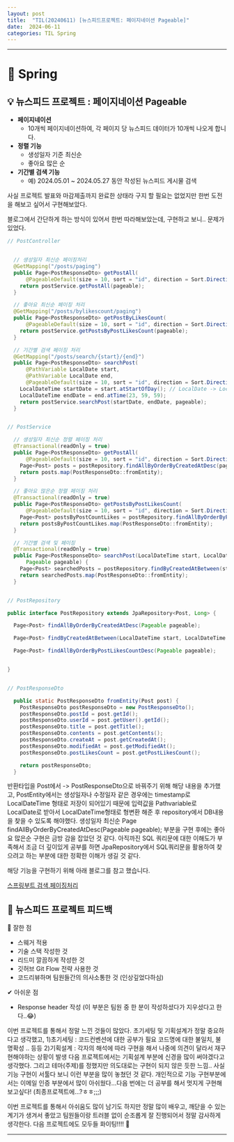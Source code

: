 ```yaml
---
layout: post
title:  "TIL(20240611) [뉴스피드프로젝트: 페이지네이션 Pageable]"
date:  2024-06-11
categories: TIL Spring
---
```


---------------------------------------------------------------------


# 📌 Spring


## 💡 뉴스피드 프로젝트 : 페이지네이션 Pageable

- **페이지네이션**
    - 10개씩 페이지네이션하여, 각 페이지 당 뉴스피드 데이터가 10개씩 나오게 합니다.
- **정렬 기능**
    - 생성일자 기준 최신순
    - 좋아요 많은 순
- **기간별 검색 기능**
    - 예) 2024.05.01 ~ 2024.05.27 동안 작성된 뉴스피드 게시물 검색

사실 프로젝트 발표와 마감제출까지 완료한 상태라 구지 할 필요는 없었지만 한번 도전을 해보고 싶어서 구현해보았다.

블로그에서 간단하게 하는 방식이 있어서 한번 따라해보았는데,
구현하고 보니.. 문제가 있었다. 

```java
// PostController


  // 생성일자 최신순 페이징처리
  @GetMapping("/posts/paging")
  public Page<PostResponseDto> getPostAll(
      @PageableDefault(size = 10, sort = "id", direction = Sort.Direction.DESC) Pageable pageable) {
    return postService.getPostAll(pageable);
  }

  // 좋아요 최신순 페이징 처리
  @GetMapping("/posts/bylikescount/paging")
  public Page<PostResponseDto> getPostByLikesCount(
      @PageableDefault(size = 10, sort = "id", direction = Sort.Direction.DESC) Pageable pageable) {
    return postService.getPostsByPostLikesCount(pageable);
  }

  // 기간별 검색 페이징 처리
  @GetMapping("/posts/search/{start}/{end}")
  public Page<PostResponseDto> searchPost(
      @PathVariable LocalDate start,
      @PathVariable LocalDate end,
      @PageableDefault(size = 10, sort = "id", direction = Sort.Direction.DESC) Pageable pageable) {
    LocalDateTime startDate = start.atStartOfDay(); // LocalDate -> LocalDateTime 변환
    LocalDateTime endDate = end.atTime(23, 59, 59);
    return postService.searchPost(startDate, endDate, pageable);
  }

```

```java

// PostService

  // 생성일자 최신순 정렬 페이징 처리
  @Transactional(readOnly = true)
  public Page<PostResponseDto> getPostAll(
      @PageableDefault(size = 10, sort = "id", direction = Sort.Direction.DESC) Pageable pageable) {
    Page<Post> posts = postRepository.findAllByOrderByCreatedAtDesc(pageable);
    return posts.map(PostResponseDto::fromEntity);
  }

  // 좋아요 많은순 정렬 페이징 처리
  @Transactional(readOnly = true)
  public Page<PostResponseDto> getPostsByPostLikesCount(
      @PageableDefault(size = 10, sort = "id", direction = Sort.Direction.DESC) Pageable pageable) {
    Page<Post> postsByPostCountLikes = postRepository.findAllByOrderByPostLikesCountDesc(pageable);
    return postsByPostCountLikes.map(PostResponseDto::fromEntity);
  }

  // 기간별 검색 및 페이징
  @Transactional(readOnly = true)
  public Page<PostResponseDto> searchPost(LocalDateTime start, LocalDateTime end,
      Pageable pageable) {
    Page<Post> searchedPosts = postRepository.findByCreatedAtBetween(start, end, pageable);
    return searchedPosts.map(PostResponseDto::fromEntity);
  }

```

```java

// PostRepository

public interface PostRepository extends JpaRepository<Post, Long> {

  Page<Post> findAllByOrderByCreatedAtDesc(Pageable pageable);

  Page<Post> findByCreatedAtBetween(LocalDateTime start, LocalDateTime end, Pageable pageable);

  Page<Post> findAllByOrderByPostLikesCountDesc(Pageable pageable);


}


```

```java

// PostResponseDto

  public static PostResponseDto fromEntity(Post post) {
    PostResponseDto postResponseDto = new PostResponseDto();
    postResponseDto.postId = post.getId();
    postResponseDto.userId = post.getUser().getId();
    postResponseDto.title = post.getTitle();
    postResponseDto.contents = post.getContents();
    postResponseDto.createAt = post.getCreatedAt();
    postResponseDto.modifiedAt = post.getModifiedAt();
    postResponseDto.postLikesCount = post.getPostLikesCount();

    return postResponseDto;
  }

```


반환타입을 Post에서 -> PostResponseDto으로 바꿔주기 위해 해당 내용을 추가했고, PostEntity에서는 생성일자나 수정일자 같은 경우에는 timestamp로 LocalDateTime 형태로 저장이 되어있기 때문에 입력값을 Pathvariable로 LocalDate로 받아서 LocalDateTime형태로 형변환 해준 후 repository에서
DB내용을 찾을 수 있도록 해야했다. 생성일자 최신순 Page<Post> findAllByOrderByCreatedAtDesc(Pageable pageable); 부분을 구현 후에는 좋아요 많은순 구현은 금방 감을 잡았던 것 같다. 아직까진 SQL 쿼리문에 대한 이해도가 부족해서 조금 더 깊이있게 공부를 하면 JpaRepository에서 SQL쿼리문을 활용하여 찾으려고 하는 부분에 대한 정확한 이해가 생길 것 같다. 

해당 기능을 구현하기 위해 아래 블로그를 참고 했습니다. 


[스프링부트 검색,페이징처리](https://gonyda.tistory.com/15)



## 🏁 뉴스피드 프로젝트 피드백



🔅 잘한  점
- 스웨거 적용
- 기술 스택 작성한 것
- 리드미 깔끔하게 작성한 것
- 깃허브 Git Flow 전략 사용한 것
- 코드리뷰하며 팀원들간의 의사소통한 것 (인상깊었다하심)



✔ 아쉬운 점
- Response header 작성 (이 부분은 팀원 중 한 분이 작성하셨다가 지우셨다고 한다..😂)




이번 프로젝트를 통해서 정말 느낀 것들이 많았다.
초기세팅 및 기획설계가 정말 중요하다고 생각했고,
    1)초기세팅 : 코드컨벤션에 대한 공부가 필요 코드명에 대한 불일치, 불명확성 .. 등등 
    2)기획설계 : 각자의 해석에 따라 구현을 해서 나중에 의견이 달라서 재구현해야하는 상황이 발생
다음 프로젝트에서는 기획설계 부분에 신경을 많이 써야겠다고 생각했다. 그리고 테마(주제)를 정했지만 의도대로는 구현이 되지 않은 듯한 느낌.. 사실 기능 구현이 서툴다 보니 이런 부분을 많이 놓쳤던 것 같다. 개인적으로 기능 구현부분에서는 이메일 인증 부분에서 많이 아쉬웠다...다음 번에는 더 공부를 해서 멋지게 구현해보고싶다! (최종프로젝트에...?ㅎㅎ;;;)


이번 프로젝트를 통해서 아쉬움도 많이 남기도 하지만 정말 많이 배우고, 깨닫을 수 있는 계기가 생겨서 좋았고 팀원들이랑 트러블 없이 순조롭게 잘 진행되어서 정말 감사하게 생각한다.
다음 프로젝트에도 모두들 화이팅!!!! 🥰



---------------------------------------------------------------------







